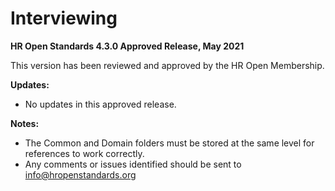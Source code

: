 # Interviewing
**HR Open Standards 4.3.0 Approved Release, May 2021**   

This version has been reviewed and approved by the HR Open Membership. 

**Updates:**
- No updates in this approved release. 

**Notes:**
- The Common and Domain folders must be stored at the same level for references to work correctly.
- Any comments or issues identified should be sent to info@hropenstandards.org

